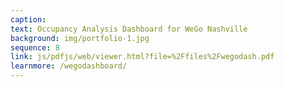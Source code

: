 ```yaml
---
caption:  
text: Occupancy Analysis Dashboard for WeGo Nashville
background: img/portfolio-1.jpg
sequence: 8
link: js/pdfjs/web/viewer.html?file=%2Ffiles%2Fwegodash.pdf
learnmore: /wegodashboard/
---
```


 